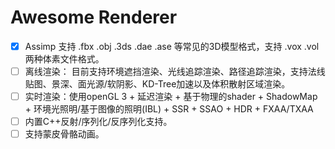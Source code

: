 # Awesome Renderer

- [x] Assimp 支持 .fbx .obj .3ds .dae .ase 等常见的3D模型格式，支持 .vox .vol 两种体素文件格式。
- [ ] 离线渲染： 目前支持环境遮挡渲染、光线追踪渲染、路径追踪渲染，支持法线贴图、景深、面光源/软阴影、KD-Tree加速以及体积散射区域渲染。
- [ ] 实时渲染：使用openGL 3 + 延迟渲染 + 基于物理的shader + ShadowMap + 环境光照明/基于图像的照明(IBL) + SSR + SSAO + HDR + FXAA/TXAA
- [ ] 内置C++反射/序列化/反序列化支持。
- [ ] 支持蒙皮骨骼动画。
